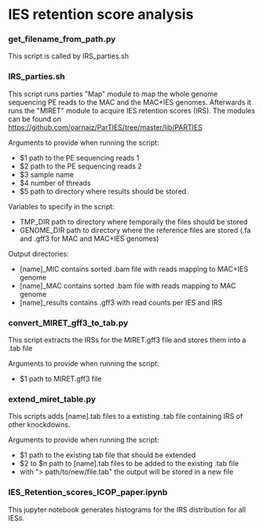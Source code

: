 # IES retention score analysis

### get_filename_from_path.py
This script is called by IRS_parties.sh

### IRS_parties.sh
This script runs parties "Map" module to map the whole genome sequencing PE reads to the MAC and the MAC+IES genomes. Afterwards it runs 
the "MIRET" module to acquire IES retention scores (IRS). The modules can be found on https://github.com/oarnaiz/ParTIES/tree/master/lib/PARTIES

Arguments to provide when running the script:
- $1 path to the PE sequencing reads 1
- $2 path to the PE sequencing reads 2
- $3 sample name
- $4 number of threads
- $5 path to directory where results should be stored

Variables to specify in the script:
- TMP_DIR path to directory where temporaily the files should be stored
- GENOME_DIR path to directory where the reference files are stored (.fa and .gff3 for MAC and MAC+IES genomes)

Output directories:
- [name]_MIC contains sorted .bam file with reads mapping to MAC+IES genome
- [name]_MAC contains sorted .bam file with reads mapping to MAC genome
- [name]_results contains .gff3 with read counts per IES and IRS

### convert_MIRET_gff3_to_tab.py
This script extracts the IRSs for the MIRET.gff3 file and stores them into a .tab file

Arguments to provide when running the script:
- $1 path to MIRET.gff3 file

### extend_miret_table.py
This scripts adds [name].tab files to a extisting .tab file containing IRS of other knockdowns.

Arguments to provide when running the script:
- $1 path to the existing tab file that should be extended
- $2 to $n path to [name].tab files to be added to the existing .tab file
- with "> path/to/new/file.tab" the output will be stored in a new file

### IES_Retention_scores_ICOP_paper.ipynb
This jupyter notebook generates histograms for the IRS distribution for all IESs.
